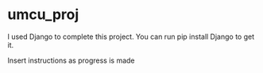 # umcu_proj
I used Django to complete this project. 
You can run pip install Django to get it.

Insert instructions as progress is made

